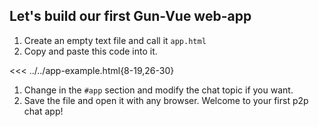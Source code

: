 ## Let's build our first Gun-Vue web-app

1. Create an empty text file and call it `app.html`
2. Copy and paste this code into it.

<<< ../../app-example.html{8-19,26-30}

1. Change in the `#app` section and modify the chat topic if you want.
2. Save the file and open it with any browser. Welcome to your first p2p chat app!
